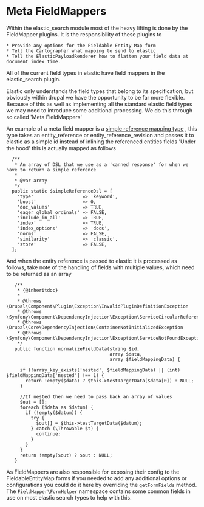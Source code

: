 # Meta FieldMappers

Within the elastic_search module most of the heavy lifting  is done by the FieldMapper plugins.
It is the responsibility of these plugins to

    * Provide any options for the Fieldable Entity Map form
    * Tell the Cartographer what mapping to send to elastic
    * Tell the ElasticPayloadRenderer how to flatten your field data at document index time.

All of the current field types in elastic have field mappers in the elastic_search plugin.

Elastic only understands the field types that belong to its specification, but obviously within drupal we have the opportunity to be far more flexible.
Because of this as well as implementing all the standard elastic field types we may need to introduce some additional processing. We do this through so called 'Meta FieldMappers'

An example of a meta field mapper is a [simple reference mapping type](../../../src/Plugin/FieldMapper/SimpleReference.php) , this type takes an entity_reference or entity_reference_revision and passes it to elastic as a simple id instead of inlining the referenced entities fields
'Under the hood' this is actually mapped as follows
```
  /**
   * An array of DSL that we use as a 'canned response' for when we have to return a simple reference
   *
   * @var array
   */
  public static $simpleReferenceDsl = [
    'type'                  => 'keyword',
    'boost'                 => 0,
    'doc_values'            => TRUE,
    'eager_global_ordinals' => FALSE,
    'include_in_all'        => TRUE,
    'index'                 => TRUE,
    'index_options'         => 'docs',
    'norms'                 => FALSE,
    'similarity'            => 'classic',
    'store'                 => FALSE,
  ];
```

And when the entity reference is passed to elastic it is processed as follows, take note of the handling of fields with multiple values, which need to be returned as an array

```
   /**
    * {@inheritdoc}
    *
    * @throws \Drupal\Component\Plugin\Exception\InvalidPluginDefinitionException
    * @throws \Symfony\Component\DependencyInjection\Exception\ServiceCircularReferenceException
    * @throws \Drupal\Core\DependencyInjection\ContainerNotInitializedException
    * @throws \Symfony\Component\DependencyInjection\Exception\ServiceNotFoundException
    */
   public function normalizeFieldData(string $id,
                                      array $data,
                                      array $fieldMappingData) {

     if (!array_key_exists('nested', $fieldMappingData) || (int) $fieldMappingData['nested'] !== 1) {
       return !empty($data) ? $this->testTargetData($data[0]) : NULL;
     }

     //If nested then we need to pass back an array of values
     $out = [];
     foreach ($data as $datum) {
       if (!empty($datum)) {
         try {
           $out[] = $this->testTargetData($datum);
         } catch (\Throwable $t) {
           continue;
         }
       }
     }
     return !empty($out) ? $out : NULL;
   }
```

As FieldMappers are also responsible for exposing their config to the FieldableEntityMap forms if you needed to add any additional options or configurations you could do it here by overriding the `getFormFields` method.
The `FieldMapper\FormHelper` namespace contains some common fields in use on most elastic search types to help with this.